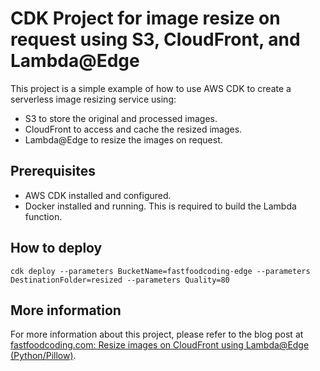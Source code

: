 ﻿# CDK Project for image resize on request using S3, CloudFront, and Lambda@Edge

This project is a simple example of how to use AWS CDK to create a serverless image resizing service using:
- S3 to store the original and processed images.
- CloudFront to access and cache the resized images.
- Lambda@Edge to resize the images on request.

## Prerequisites

- AWS CDK installed and configured.
- Docker installed and running. This is required to build the Lambda function.

## How to deploy

```
cdk deploy --parameters BucketName=fastfoodcoding-edge --parameters DestinationFolder=resized --parameters Quality=80
```

## More information

For more information about this project, please refer to the blog post at [fastfoodcoding.com: Resize images on CloudFront using Lambda@Edge (Python/Pillow)](https://fastfoodcoding.com/recipes/aws/image-resize/resize-on-request-cloudfront-edge/).
